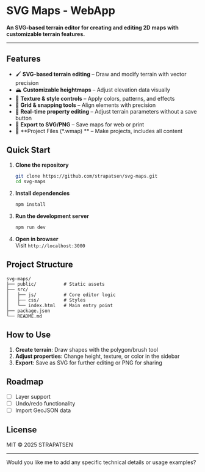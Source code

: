 # SVG Maps - WebApp

**An SVG-based terrain editor for creating and editing 2D maps with customizable terrain features.**  

----

## Features  
- 🖌️ **SVG-based terrain editing** – Draw and modify terrain with vector precision  
- 🏔️ **Customizable heightmaps** – Adjust elevation data visually  
- 🎨 **Texture & style controls** – Apply colors, patterns, and effects  
- 📐 **Grid & snapping tools** – Align elements with precision  
- 🔄 **Real-time property editing** – Adjust terrain parameters without a save button  
- 💾 **Export to SVG/PNG** – Save maps for web or print  
- 💾 **Project Files (*.wmap) ** – Make projects, includes all content

## Quick Start  
1. **Clone the repository**  
   ```sh
   git clone https://github.com/strapatsen/svg-maps.git
   cd svg-maps
   ```

2. **Install dependencies**  
   ```sh
   npm install
   ```

3. **Run the development server**  
   ```sh
   npm run dev
   ```

4. **Open in browser**  
   Visit `http://localhost:3000`  

## Project Structure  
```
svg-maps/  
├── public/          # Static assets  
├── src/  
│   ├── js/          # Core editor logic  
│   ├── css/         # Styles  
│   └── index.html   # Main entry point  
├── package.json  
└── README.md  
```

## How to Use  
1. **Create terrain**: Draw shapes with the polygon/brush tool  
2. **Adjust properties**: Change height, texture, or color in the sidebar  
3. **Export**: Save as SVG for further editing or PNG for sharing  

## Roadmap  
- [ ] Layer support  
- [ ] Undo/redo functionality  
- [ ] Import GeoJSON data  

## License  
MIT © 2025 STRAPATSEN 

---


Would you like me to add any specific technical details or usage examples?

